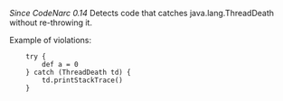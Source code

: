 
*Since CodeNarc 0.14*
Detects code that catches java.lang.ThreadDeath without re-throwing it.

Example of violations:

```
    try {
        def a = 0
    } catch (ThreadDeath td) {
        td.printStackTrace()
    }
```


